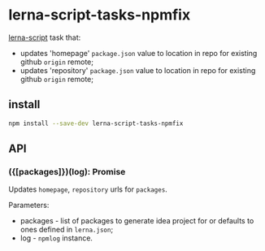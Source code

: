 # lerna-script-tasks-npmfix

[lerna-script](../..) task that:
 - updates 'homepage' `package.json` value to location in repo for existing github `origin` remote;
 - updates 'repository' `package.json` value to location in repo for existing github `origin` remote;

## install

```bash
npm install --save-dev lerna-script-tasks-npmfix
```

## API

### ({[packages]})(log): Promise
Updates `homepage`, `repository` urls for `packages`.

Parameters:
 - packages - list of packages to generate idea project for or defaults to ones defined in `lerna.json`;
 - log - `npmlog` instance.


